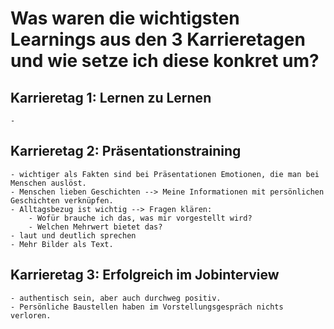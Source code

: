 # Was waren die wichtigsten Learnings aus den 3 Karrieretagen und wie setze ich diese konkret um?
## Karrieretag 1: Lernen zu Lernen
    - 
## Karrieretag 2: Präsentationstraining
    - wichtiger als Fakten sind bei Präsentationen Emotionen, die man bei Menschen auslöst.
    - Menschen lieben Geschichten --> Meine Informationen mit persönlichen Geschichten verknüpfen.
    - Alltagsbezug ist wichtig --> Fragen klären:
        - Wofür brauche ich das, was mir vorgestellt wird?
        - Welchen Mehrwert bietet das?
    - laut und deutlich sprechen
    - Mehr Bilder als Text.
## Karrieretag 3: Erfolgreich im Jobinterview
    - authentisch sein, aber auch durchweg positiv. 
    - Persönliche Baustellen haben im Vorstellungsgespräch nichts verloren.
